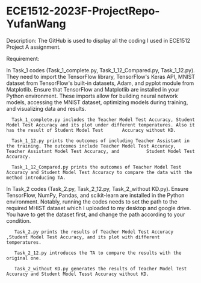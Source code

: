 # ECE1512-2023F-ProjectRepo-YufanWang
Description: The GitHub is used to display all the coding I used in ECE1512 Project A assignment.

Requirement:

In Task_1 codes (Task_1_complete.py, Task_1_12_Compared.py, Task_1_12.py). They need to import the TensorFlow library, TensorFlow's Keras API, MNIST dataset from TensorFlow's built-in datasets, Adam, and pyplot module from Matplotlib. Ensure that TensorFlow and Matplotlib are installed in your Python environment. These imports allow for building neural network models, accessing the MNIST dataset, optimizing models during training, and visualizing data and results.

      Task_1_complete.py includes the Teacher Model Test Accuracy, Student Model Test Accuracy and its plot under different temperatures. Also it has the result of Student Model Test       Accuracy without KD.
      
      Task_1_12.py prints the outcomes of including Teacher Assistant in the training. The outcomes include Teacher Model Test Accuracy, Teacher Assistant Model Test Accuracy, and          Student Model Test Accuracy.
      
      Task_1_12_Compared.py prints the outcomes of Teacher Model Test Accuracy and Student Model Test Accuracy to compare the data with the method introducing TA.

In Task_2 codes (Task_2.py, Task_2_12.py, Task_2_without KD.py). Ensure TensorFlow, NumPy, Pandas, and scikit-learn are installed in the Python environment. Notably, running the codes needs to set the path to the required MHIST dataset which I uploaded to my desktop and google drive. You have to get the dataset first, and change the path according to your condition.

       Task_2.py prints the results of Teacher Model Test Accuracy ,Student Model Test Accuracy, and its plot with different temperatures.

       Task_2_12.py introduces the TA to compare the results with the original one.

       Task_2_without KD.py generates the results of Teacher Model Test Accuracy and Student Model Tesst Accuracy without KD.
